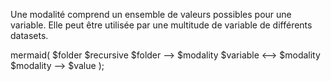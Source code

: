 Une modalité comprend un ensemble de valeurs possibles pour une variable. 
Elle peut être utilisée par une multitude de variable de différents datasets.

mermaid( 
  $folder $recursive
  $folder --> $modality
  $variable <--> $modality
  $modality --> $value
);